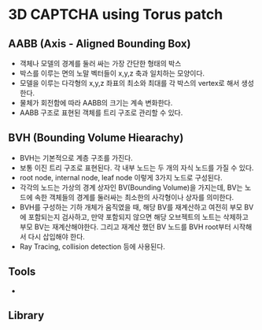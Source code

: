 # 3D CAPTCHA using Torus patch

## AABB (Axis - Aligned Bounding Box)
* 객체나 모델의 경계를 둘러 싸는 가장 간단한 형태의 박스
* 박스를 이루는 면의 노말 벡터들이 x,y,z 축과 일치하는 모양이다.
* 모델을 이루는 다각형의 x,y,z 좌표의 최소와 최대를 각 박스의 vertex로 해서 생성한다.
* 물체가 회전함에 따라 AABB의 크기는 계속 변화한다.
* AABB 구조로 표현된 객체를 트리 구조로 관리할 수 있다.

## BVH (Bounding Volume Hiearachy)
* BVH는 기본적으로 계층 구조를 가진다.
* 보통 이진 트리 구조로 표현된다. 각 내부 노드는 두 개의 자식 노드를 가질 수 있다. 
* root node, internal node, leaf node 이렇게 3가지 노드로 구성된다.
* 각각의 노드는 가상의 경계 상자인 BV(Bounding Volume)을 가지는데, BV는 노드에 속한 객체들의 경계를 둘러싸는 최소한의 사각형이나 상자를 의미한다.
* BVH를 구성하는 기하 개체가 움직였을 때, 해당 BV를 재계산하고 여전히 부모 BV에 포함되는지 검사하고, 만약 포함되지 않으면 해당 오브젝트의 노트는 삭제하고 부모 BV는 재계산해야한다. 그리고 재계산 했던 BV 노드를 BVH root부터 시작해서 다시 삽입해야 한다.
* Ray Tracing, collision detection 등에 사용된다.

## Tools
* 
## Library




